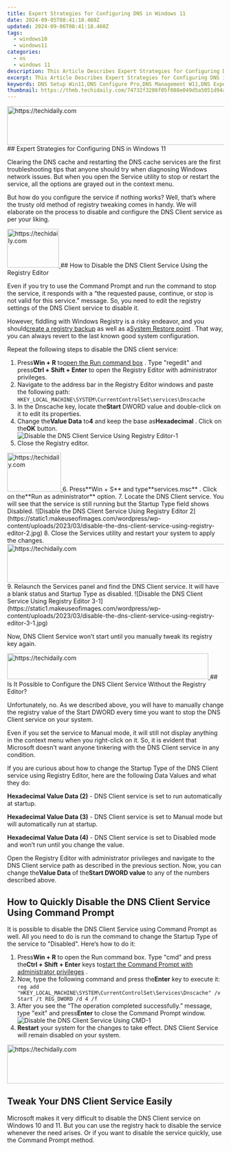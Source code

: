 ```yaml
---
title: Expert Strategies for Configuring DNS in Windows 11
date: 2024-09-05T08:41:18.460Z
updated: 2024-09-06T08:41:18.460Z
tags:
  - windows10
  - windows11
categories:
  - os
  - windows 11
description: This Article Describes Expert Strategies for Configuring DNS in Windows 11
excerpt: This Article Describes Expert Strategies for Configuring DNS in Windows 11
keywords: DNS Setup Win11,DNS Configure Pro,DNS Management W11,DNS Expert Guide,Optimal DNS W11,Best DNS Practices,Advanced DNS W11 Strategy
thumbnail: https://thmb.techidaily.com/74732f3286f05f088e049d5a5051d94a307e70b489a1cfb414ed825a2ed00d16.jpg
---
```


<!-- affiliate ads begin -->
<a href="https://appsumo.8odi.net/c/5597632/2123732/7443" target="_top" id="2123732">
  <img src="//a.impactradius-go.com/display-ad/7443-2123732" border="0" alt="https://techidaily.com" width="600" height="90"/>
</a>
<img height="0" width="0" src="https://appsumo.8odi.net/i/5597632/2123732/7443" style="position:absolute;visibility:hidden;" border="0" />
<!-- affiliate ads end -->
## Expert Strategies for Configuring DNS in Windows 11

 Clearing the DNS cache and restarting the DNS cache services are the first troubleshooting tips that anyone should try when diagnosing Windows network issues. But when you open the Service utility to stop or restart the service, all the options are grayed out in the context menu.

 But how do you configure the service if nothing works? Well, that’s where the trusty old method of registry tweaking comes in handy. We will elaborate on the process to disable and configure the DNS Client service as per your liking.

<!-- affiliate ads begin -->
<a href="https://aligracehair.sjv.io/c/5597632/2115925/19272" target="_top" id="2115925">
  <img src="//a.impactradius-go.com/display-ad/19272-2115925" border="0" alt="https://techidaily.com" width="120" height="90"/>
</a>
<img height="0" width="0" src="https://aligracehair.sjv.io/i/5597632/2115925/19272" style="position:absolute;visibility:hidden;" border="0" />
<!-- affiliate ads end -->
## How to Disable the DNS Client Service Using the Registry Editor

 Even if you try to use the Command Prompt and run the command to stop the service, it responds with a “the requested pause, continue, or stop is not valid for this service.” message. So, you need to edit the registry settings of the DNS Client service to disable it.

 However, fiddling with Windows Registry is a risky endeavor, and you should[create a registry backup](https://www.makeuseof.com/tag/backup-restore-windows-registry/) as well as a[System Restore point](https://www.makeuseof.com/windows-reset-system-restore-difference/) . That way, you can always revert to the last known good system configuration.

Repeat the following steps to disable the DNS client service:

1. Press**Win + R** to[open the Run command box](https://www.makeuseof.com/windows-open-run-command-dialog-box/) . Type "regedit" and press**Ctrl + Shift + Enter** to open the Registry Editor with administrator privileges.
2. Navigate to the address bar in the Registry Editor windows and paste the following path:  
`HKEY_LOCAL_MACHINE\SYSTEM\CurrentControlSet\services\Dnscache`
3. In the Dnscache key, locate the**Start** DWORD value and double-click on it to edit its properties.
4. Change the**Value Data** to**4** and keep the base as**Hexadecimal** . Click on the**OK** button.  
![Disable the DNS Client Service Using Registry Editor-1](https://static1.makeuseofimages.com/wordpress/wp-content/uploads/2023/03/disable-the-dns-client-service-using-registry-editor-1.jpg)
5. Close the Registry editor.
<!-- affiliate ads begin -->
<a href="https://aligracehair.sjv.io/c/5597632/2135351/19272" target="_top" id="2135351">
  <img src="//a.impactradius-go.com/display-ad/19272-2135351" border="0" alt="https://techidaily.com" width="125" height="90"/>
</a>
<img height="0" width="0" src="https://aligracehair.sjv.io/i/5597632/2135351/19272" style="position:absolute;visibility:hidden;" border="0" />
<!-- affiliate ads end -->
6. Press**Win + S** and type**services.msc** . Click on the**Run as administrator** option.
7. Locate the DNS Client service. You will see that the service is still running but the Startup Type field shows Disabled.  
![Disable the DNS Client Service Using Registry Editor 2](https://static1.makeuseofimages.com/wordpress/wp-content/uploads/2023/03/disable-the-dns-client-service-using-registry-editor-2.jpg)
8. Close the Services utility and restart your system to apply the changes.
<!-- affiliate ads begin -->
<a href="https://appsumo.8odi.net/c/5597632/2123749/7443" target="_top" id="2123749">
  <img src="//a.impactradius-go.com/display-ad/7443-2123749" border="0" alt="https://techidaily.com" width="728" height="90"/>
</a>
<img height="0" width="0" src="https://appsumo.8odi.net/i/5597632/2123749/7443" style="position:absolute;visibility:hidden;" border="0" />
<!-- affiliate ads end -->
9. Relaunch the Services panel and find the DNS Client service. It will have a blank status and Startup Type as disabled.  
![Disable the DNS Client Service Using Registry Editor 3-1](https://static1.makeuseofimages.com/wordpress/wp-content/uploads/2023/03/disable-the-dns-client-service-using-registry-editor-3-1.jpg)

 Now, DNS Client Service won’t start until you manually tweak its registry key again.

<!-- affiliate ads begin -->
<a href="https://aligracehair.sjv.io/c/5597632/2115950/19272" target="_top" id="2115950">
  <img src="//a.impactradius-go.com/display-ad/19272-2115950" border="0" alt="https://techidaily.com" width="468" height="60"/>
</a>
<img height="0" width="0" src="https://aligracehair.sjv.io/i/5597632/2115950/19272" style="position:absolute;visibility:hidden;" border="0" />
<!-- affiliate ads end -->
## Is It Possible to Configure the DNS Client Service Without the Registry Editor?

 Unfortunately, no. As we described above, you will have to manually change the registry value of the Start DWORD every time you want to stop the DNS Client service on your system.

 Even if you set the service to Manual mode, it will still not display anything in the context menu when you right-click on it. So, it is evident that Microsoft doesn’t want anyone tinkering with the DNS Client service in any condition.

 If you are curious about how to change the Startup Type of the DNS Client service using Registry Editor, here are the following Data Values and what they do:

**Hexadecimal Value Data (2)** \- DNS Client service is set to run automatically at startup.

**Hexadecimal Value Data (3)** \- DNS Client service is set to Manual mode but will automatically run at startup.

**Hexadecimal Value Data (4)** \- DNS Client service is set to Disabled mode and won’t run until you change the value.

 Open the Registry Editor with administrator privileges and navigate to the DNS Client service path as described in the previous section. Now, you can change the**Value Data** of the**Start DWORD value** to any of the numbers described above.

## How to Quickly Disable the DNS Client Service Using Command Prompt

 It is possible to disable the DNS Client Service using Command Prompt as well. All you need to do is run the command to change the Startup Type of the service to "Disabled". Here’s how to do it:

1. Press**Win + R** to open the Run command box. Type "cmd" and press the**Ctrl + Shift + Enter** keys to[start the Command Prompt with administrator privileges](https://www.makeuseof.com/how-to-always-open-command-prompt-as-administrator-windows/) .
2. Now, type the following command and press the**Enter** key to execute it:  
`reg add "HKEY_LOCAL_MACHINE\SYSTEM\CurrentControlSet\Services\Dnscache" /v Start /t REG_DWORD /d 4 /f`
3. After you see the “The operation completed successfully.” message, type "exit" and press**Enter** to close the Command Prompt window.  
![Disable the DNS Client Service Using CMD-1](https://static1.makeuseofimages.com/wordpress/wp-content/uploads/2023/03/disable-the-dns-client-service-using-cmd-1.jpg)
4. **Restart** your system for the changes to take effect. DNS Client Service will remain disabled on your system.
<!-- affiliate ads begin -->
<a href="https://appsumo.8odi.net/c/5597632/2123728/7443" target="_top" id="2123728">
  <img src="//a.impactradius-go.com/display-ad/7443-2123728" border="0" alt="https://techidaily.com" width="728" height="90"/>
</a>
<img height="0" width="0" src="https://appsumo.8odi.net/i/5597632/2123728/7443" style="position:absolute;visibility:hidden;" border="0" />
<!-- affiliate ads end -->

## Tweak Your DNS Client Service Easily

 Microsoft makes it very difficult to disable the DNS Client service on Windows 10 and 11\. But you can use the registry hack to disable the service whenever the need arises. Or if you want to disable the service quickly, use the Command Prompt method.


<ins class="adsbygoogle"
     style="display:block"
     data-ad-format="autorelaxed"
     data-ad-client="ca-pub-7571918770474297"
     data-ad-slot="1223367746"></ins>



<ins class="adsbygoogle"
     style="display:block"
     data-ad-client="ca-pub-7571918770474297"
     data-ad-slot="8358498916"
     data-ad-format="auto"
     data-full-width-responsive="true"></ins>


